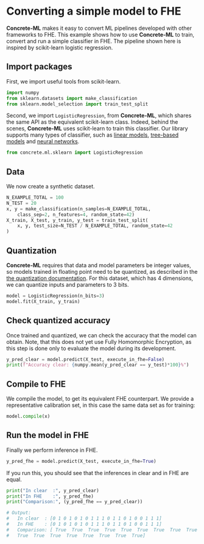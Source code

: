 # Converting a simple model to FHE

**Concrete-ML** makes it easy to convert ML pipelines developed with other frameworks to FHE.
This example shows how to use **Concrete-ML** to train, convert and run a simple classifier in FHE.
The pipeline shown here is inspired by scikit-learn logistic regression.

## Import packages

First, we import useful tools from scikit-learn.

```python
import numpy
from sklearn.datasets import make_classification
from sklearn.model_selection import train_test_split
```

Second, we import `LogisticRegression`, from **Concrete-ML**, which shares the same API as the equivalent scikit-learn class. Indeed, behind the scenes, **Concrete-ML** uses scikit-learn to train this classifier. Our library supports many types of classifier, such as [linear models](linear.md), [tree-based models](tree.md) and [neural networks](quantized_neural_networks.md).

<!--pytest-codeblocks:cont-->

```python
from concrete.ml.sklearn import LogisticRegression
```

## Data

We now create a synthetic dataset.

<!--pytest-codeblocks:cont-->

```python
N_EXAMPLE_TOTAL = 100
N_TEST = 20
x, y = make_classification(n_samples=N_EXAMPLE_TOTAL,
    class_sep=2, n_features=4, random_state=42)
X_train, X_test, y_train, y_test = train_test_split(
    x, y, test_size=N_TEST / N_EXAMPLE_TOTAL, random_state=42
)
```

## Quantization

**Concrete-ML** requires that data and model parameters be integer values, so models trained in floating point need to be quantized, as described in the [the quantization documentation](quantization.md). For this dataset, which has 4 dimensions, we can quantize inputs and parameters to 3 bits.

<!--pytest-codeblocks:cont-->

```python
model = LogisticRegression(n_bits=3)
model.fit(X_train, y_train)
```

## Check quantized accuracy

Once trained and quantized, we can check the accuracy that the model can obtain. Note, that this does not yet use Fully Homomorphic Encryption, as this step is done only to evaluate the model during its development.

<!--pytest-codeblocks:cont-->

```python
y_pred_clear = model.predict(X_test, execute_in_fhe=False)
print(f"Accuracy clear: {numpy.mean(y_pred_clear == y_test)*100}%")
```

## Compile to FHE

We compile the model, to get its equivalent FHE counterpart. We provide a representative calibration set, in this case the same data set as for training:

<!--pytest-codeblocks:cont-->

```python
model.compile(x)
```

## Run the model in FHE

Finally we perform inference in FHE.

<!--pytest-codeblocks:cont-->

```python
y_pred_fhe = model.predict(X_test, execute_in_fhe=True)
```

If you run this, you should see that the inferences in clear and in FHE are equal.

<!--pytest-codeblocks:cont-->

```python
print("In clear  :", y_pred_clear)
print("In FHE    :", y_pred_fhe)
print("Comparison:", (y_pred_fhe == y_pred_clear))

# Output:
#   In clear  : [0 1 0 1 0 1 0 1 1 1 0 1 1 0 1 0 0 1 1 1]
#   In FHE    : [0 1 0 1 0 1 0 1 1 1 0 1 1 0 1 0 0 1 1 1]
#   Comparison: [ True  True  True  True  True  True  True  True  True  True  True  True
#   True  True  True  True  True  True  True  True]
```
